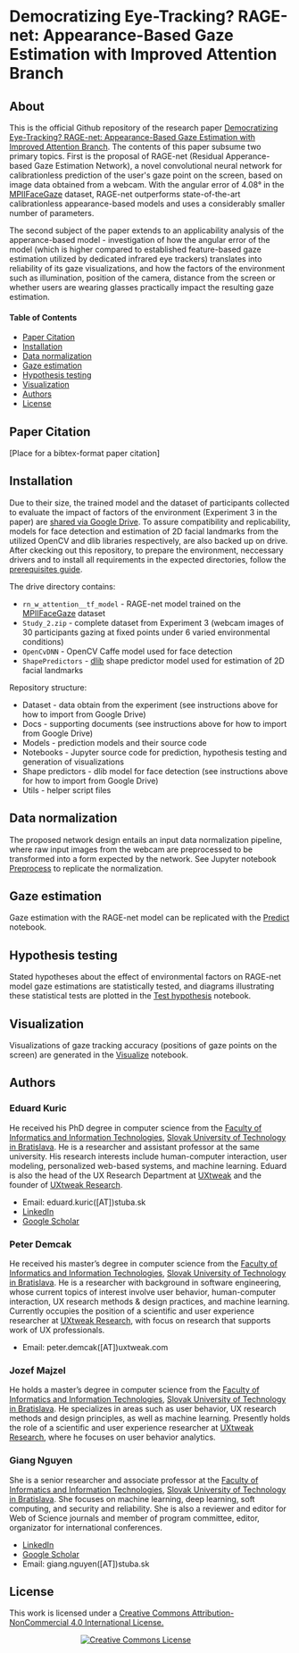 # Democratizing Eye-Tracking? RAGE-net: Appearance-Based Gaze Estimation with Improved Attention Branch

## About

This is the official Github repository of the research paper [Democratizing Eye-Tracking? RAGE-net: Appearance-Based Gaze Estimation with Improved Attention Branch]().
The contents of this paper subsume two primary topics. First is the proposal of RAGE-net (Residual Apperance-based Gaze Estimation Network), a novel convolutional neural network for calibrationless prediction of the user's gaze point on the screen, based on image data obtained from a webcam. With the angular error of 4.08° in the [MPIIFaceGaze](https://www.perceptualui.org/research/datasets/MPIIFaceGaze/) dataset, RAGE-net outperforms state-of-the-art calibrationless appearance-based models and uses a considerably smaller number of parameters.

The second subject of the paper extends to an applicability analysis of the apperance-based model - investigation of how the angular error of the model (which is higher compared to established feature-based gaze estimation utilized by dedicated infrared eye trackers) translates into reliability of its gaze visualizations, and how the factors of the environment such as illumination, position of the camera, distance from the screen or whether users are wearing glasses practically impact the resulting gaze estimation.

#### Table of Contents
* [Paper Citation](#a-citation)
* [Installation](#a-installation)
* [Data normalization](#a-data-normalization)
* [Gaze estimation](#a-gaze-estimation)
* [Hypothesis testing](#a-hypothesis-testing)
* [Visualization](#a-visualization)
* [Authors](#a-authors)
* [License](#a-license)

## <a name="a-citation"> Paper Citation
[Place for a bibtex-format paper citation]

## <a name="a-installation"> Installation
Due to their size, the trained model and the dataset of participants collected to evaluate the impact of factors of the environment (Experiment 3 in the paper) are [shared via Google Drive](https://drive.google.com/drive/folders/1RHs7xGCD-k13N2YD2P0-54d0tmD7_XKy?usp=share_link). To assure compatibility and replicability, models for face detection and estimation of 2D facial landmarks from the utilized OpenCV and dlib libraries respectively, are also backed up on drive. After ckecking out this repository, to prepare the environment, neccessary drivers and to install all requirements in the expected directories, follow the [prerequisites guide](./Docs/Prerequisites.md).

The drive directory contains:
* `rn_w_attention__tf_model` - RAGE-net model trained on the [MPIIFaceGaze](https://www.perceptualui.org/research/datasets/MPIIFaceGaze/) dataset
* `Study_2.zip` - complete dataset from Experiment 3 (webcam images of 30 participants gazing at fixed points under 6 varied environmental conditions)
* `OpenCvDNN` - OpenCV Caffe model used for face detection
* `ShapePredictors` - [dlib](http://dlib.net/) shape predictor model used for estimation of 2D facial landmarks

Repository structure:
* Dataset - data obtain from the experiment (see instructions above for how to import from Google Drive)
* Docs - supporting documents (see instructions above for how to import from Google Drive)
* Models - prediction models and their source code
* Notebooks - Jupyter source code for prediction, hypothesis testing and generation of visualizations
* Shape predictors - dlib model for face detection (see instructions above for how to import from Google Drive)
* Utils - helper script files

## <a name="a-data-normalization"> Data normalization
The proposed network design entails an input data normalization pipeline, where raw input images from the webcam are preprocessed to be transformed into a form expected by the network. See Jupyter notebook [Preprocess](./Notebooks/Study2/Preprocess.ipynb) to replicate the normalization.

## <a name="a-gaze-estimation"> Gaze estimation
Gaze estimation with the RAGE-net model can be replicated with the [Predict](./Notebooks/Study2/Predict.ipynb) notebook.

## <a name="a-hypothesis-testing"> Hypothesis testing
Stated hypotheses about the effect of environmental factors on RAGE-net model gaze estimations are statistically tested, and diagrams illustrating these statistical tests are plotted in the [Test hypothesis](./Notebooks/Study2/Test-hypothesis.ipynb) notebook.

## <a name="a-visualization"> Visualization
Visualizations of gaze tracking accuracy (positions of gaze points on the screen) are generated in the [Visualize](./Notebooks/Study2/Visualize.ipynb) notebook.

## <a name="a-authors"> Authors

### Eduard Kuric
He received his PhD degree in computer science from the [Faculty of Informatics and Information Technologies](https://www.fiit.stuba.sk/), [Slovak University of Technology in Bratislava](https://www.stuba.sk/). He is a researcher and assistant professor at the same university. His research interests include human-computer interaction, user modeling, personalized web-based systems, and machine learning. Eduard is also the head of the UX Research Department at [UXtweak](https://www.uxtweak.com) and the founder of [UXtweak Research](https://www.uxtweak.com).
- Email: eduard.kuric([AT])stuba.sk
- [LinkedIn](https://www.linkedin.com/in/eduard-kuric-b7141280/)
- [Google Scholar](https://scholar.google.com/citations?user=MwjpNoAAAAAJ&hl=en&oi=ao)

### Peter Demcak
He received his master’s degree in computer science from the [Faculty of Informatics and Information Technologies](https://www.fiit.stuba.sk/), [Slovak University of Technology in Bratislava](https://www.stuba.sk/). He is a researcher with background in software engineering, whose current topics of interest involve user behavior, human-computer interaction, UX research methods & design practices, and machine learning. Currently occupies the position of a scientific and user experience researcher at [UXtweak Research](https://www.uxtweak.com/), with focus on research that supports work of UX professionals.
- Email: peter.demcak([AT])uxtweak.com

### Jozef Majzel
He holds a master’s degree in computer science from the [Faculty of Informatics and Information Technologies](https://www.fiit.stuba.sk/), [Slovak University of Technology in Bratislava](https://www.stuba.sk/). He specializes in areas such as user behavior, UX research methods and design principles, as well as machine learning. Presently holds the role of a scientific and user experience researcher at [UXtweak Research](https://www.uxtweak.com/), where he focuses on user behavior analytics.

### Giang Nguyen
She is a senior researcher and associate professor at the [Faculty of Informatics and Information Technologies](https://www.fiit.stuba.sk/), [Slovak University of Technology in Bratislava](https://www.stuba.sk/). She focuses on machine learning, deep learning, soft computing, and security and reliability. She is also a reviewer and editor for Web of Science journals and member of program committee, editor, organizator for international conferences.
- [LinkedIn](https://www.linkedin.com/in/giang-nguyen-3307b8b/)
- [Google Scholar](https://scholar.google.com/citations?hl=en&user=IEmgzZkAAAAJ)
- Email: giang.nguyen([AT])stuba.sk

## <a name="a-license"> License

This work is licensed under a
<a rel="license" href="http://creativecommons.org/licenses/by-nc/4.0/">
Creative Commons Attribution-NonCommercial 4.0 International License.
</a>

<a rel="license" href="http://creativecommons.org/licenses/by-nc/4.0/" style="margin-left: 8rem">
<img alt="Creative Commons License" style="border-width:0" src="https://i.creativecommons.org/l/by-nc/4.0/88x31.png" />
</a>




